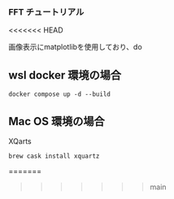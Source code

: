 ### FFT チュートリアル
<<<<<<< HEAD

画像表示にmatplotlibを使用しており、do
## wsl docker 環境の場合

```
docker compose up -d --build
```

## Mac OS 環境の場合
XQarts
```
brew cask install xquartz
```
=======
>>>>>>> main
